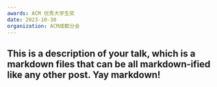 ```yaml
---
awards: ACM 优秀大学生奖
date: 2023-10-30
organization: ACM成都分会
---
```


This is a description of your talk, which is a markdown files that can be all markdown-ified like any other post. Yay markdown!
--

